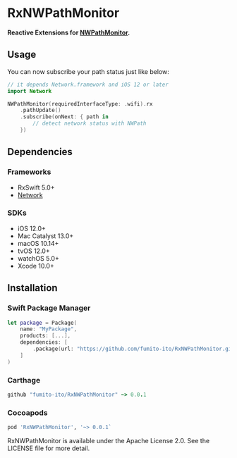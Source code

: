 # RxNWPathMonitor

**Reactive Extensions for [NWPathMonitor](https://developer.apple.com/documentation/network/nwpathmonitor#).**

## Usage

You can now subscribe your path status just like below:

```swift
// it depends Network.framework and iOS 12 or later
import Network

NWPathMonitor(requiredInterfaceType: .wifi).rx
    .pathUpdate()
    .subscribe(onNext: { path in
        // detect network status with NWPath
    })
```

## Dependencies

### Frameworks

- RxSwift 5.0+
- [Network](https://developer.apple.com/documentation/network)

### SDKs

- iOS 12.0+
- Mac Catalyst 13.0+
- macOS 10.14+
- tvOS 12.0+
- watchOS 5.0+
- Xcode 10.0+

## Installation

### Swift Package Manager

```swift
let package = Package(
    name: "MyPackage",
    products: [...],
    dependencies: [
        .package(url: "https://github.com/fumito-ito/RxNWPathMonitor.git", .upToNextMajor(from: "0.0.1"))
    ]
)
```

### Carthage

```ruby
github "fumito-ito/RxNWPathMonitor" ~> 0.0.1
```

### Cocoapods

```ruby
pod 'RxNWPathMonitor', '~> 0.0.1`
```

RxNWPathMonitor is available under the Apache License 2.0. See the LICENSE file for more detail.